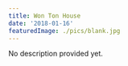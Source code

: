 ```yaml
---
title: Won Ton House
date: '2018-01-16'
featuredImage: ./pics/blank.jpg
---
```


No description provided yet.
